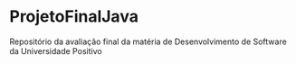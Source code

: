 # ProjetoFinalJava
Repositório da avaliação final da matéria de Desenvolvimento de Software da Universidade Positivo
